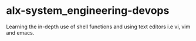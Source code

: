 # alx-system_engineering-devops
Learning the in-depth use of shell functions and using text editors i.e vi, vim and emacs.
